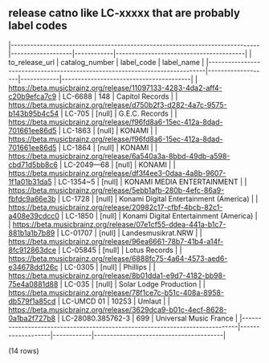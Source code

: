 ## release catno like LC-xxxxx that are probably label codes

|-----------------------------------------------------------------------------|-------------------|------------|----------------------------------------|
|                               to_release_url                                |  catalog_number   | label_code |               label_name               |
|-----------------------------------------------------------------------------|-------------------|------------|----------------------------------------|
| <https://beta.musicbrainz.org/release/11097133-4283-4da2-aff4-c20b9efca7c9> | LC-6688           |        148 | Capitol Records                        |
| <https://beta.musicbrainz.org/release/d750b2f3-d282-4a7c-9575-b143b95b4c54> | LC-705            |     [null] | G.E.C. Records                         |
| <https://beta.musicbrainz.org/release/f96fd8a6-15ec-412a-8dad-701661ee86d5> | LC-1863           |     [null] | KONAMI                                 |
| <https://beta.musicbrainz.org/release/f96fd8a6-15ec-412a-8dad-701661ee86d5> | LC-1864           |     [null] | KONAMI                                 |
| <https://beta.musicbrainz.org/release/6a540a3a-8bbd-49db-a598-cbd71d5bb8c6> | LC-2049—68        |     [null] | KONAMI                                 |
| <https://beta.musicbrainz.org/release/df3f4ee3-0daa-4a8b-9607-1f1a01b31da5> | LC-1354~5         |     [null] | KONAMI MEDIA ENTERTAINMENT             |
| <https://beta.musicbrainz.org/release/5ebb1afb-280b-4efc-86a9-fbfdc9a66e3b> | LC-1728           |     [null] | Konami Digital Entertainment (America) |
| <https://beta.musicbrainz.org/release/20982c17-cfbf-4bcb-82c1-a408e39cdcc0> | LC-1850           |     [null] | Konami Digital Entertainment (America) |
| <https://beta.musicbrainz.org/release/07e1cf55-ddea-441a-b1c7-881b1a1b7b89> | LC-01707          |     [null] | Landesmusikrat.NRW                     |
| <https://beta.musicbrainz.org/release/96ea6661-78b7-41b4-a14f-8fc912863dce> | LC-05845          |     [null] | Lotus Records                          |
| <https://beta.musicbrainz.org/release/6888fc75-4a64-4573-aed6-e34678dd126c> | LC-0305           |     [null] | Phillips                               |
| <https://beta.musicbrainz.org/release/8b01dda1-e9d7-4182-bb98-75e4a0881d88> | LC-035            |     [null] | Solar Lodge Production                 |
| <https://beta.musicbrainz.org/release/78f1ce7c-b51c-408a-8958-db579f1a85cd> | LC-UMCD 01        |      10253 | Umlaut                                 |
| <https://beta.musicbrainz.org/release/3629dca9-b01c-4ecf-8628-0a1ba2f727b8> | LC-28080.385762-3 |        699 | Universal Music France                 |
|-----------------------------------------------------------------------------|-------------------|------------|----------------------------------------|

(14 rows)

